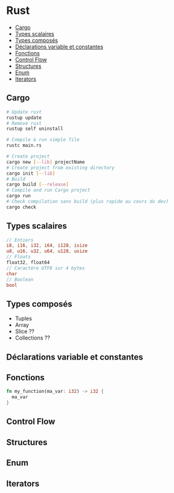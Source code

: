 # Rust

* [Cargo](#cargo)
* [Types scalaires](#types-scalaires)
* [Types composés](#types-composés)
* [Déclarations variable et constantes](#déclarations-variable-et-constantes)
* [Fonctions](#fonctions)
* [Control Flow](#control-flow)
* [Structures](#structures)
* [Enum](#enum)
* [Iterators](#iterators)

## Cargo

```bash
# Update rust
rustup update
# Remove rust
rustup self uninstall

# Compile & run simple file
rustc main.rs

# Create project
cargo new [--lib] projectName
# Create project from existing directory
cargo init [--lib]
# Build
cargo build [--release]
# Compile and run Cargo project
cargo run
# Check compilation sans build (plus rapide au cours du dev)
cargo check
```

## Types scalaires

```rust
// Entiers
i8, i16, i32, i64, i128, isize
u8, u16, u32, u64, u128, usize
// Floats
float32, float64
// Caractère UTF8 sur 4 bytes
char
// Boolean
bool
```

## Types composés

* Tuples
* Array
* Slice ??
* Collections ??

## Déclarations variable et constantes

## Fonctions

```rust
fn my_function(ma_var: i32) -> i32 {
  ma_var
}
```

## Control Flow

## Structures

## Enum

## Iterators
